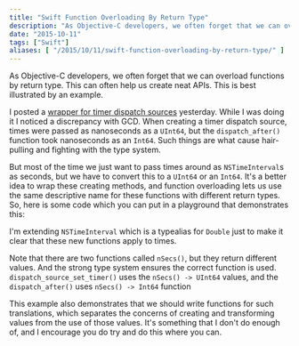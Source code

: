 ```yaml
---
title: "Swift Function Overloading By Return Type"
description: "As Objective-C developers, we often forget that we can overload functions by return type."
date: "2015-10-11"
tags: ["Swift"]
aliases: [ "/2015/10/11/swift-function-overloading-by-return-type/" ]
---
```


As Objective-C developers, we often forget that we can overload functions by
return type. This can often help us create neat APIs. This is best illustrated
by an example.

I posted a
[wrapper for timer dispatch sources](http://abizern.org/2015/10/10/a-swift-repeating-timer/)
yesterday. While I was doing it I noticed a discrepancy with GCD. When creating
a timer dispatch source, times were passed as nanoseconds as a `UInt64`, but the
`dispatch_after()` function took nanoseconds as an `Int64`. Such things are what
cause hair-pulling and fighting with the type system.

But most of the time we just want to pass times around as `NSTimeInterval`s as
seconds, but we have to convert this to a `UInt64` or an `Int64`. It's a better
idea to wrap these creating methods, and function overloading lets us use the
same descriptive name for these functions with different return types. So, here
is some code which you can put in a playground that demonstrates this:

<script src="https://gist.github.com/Abizern/c030bd9674b2ad881b44.js"></script>

I'm extending `NSTimeInterval` which is a typealias for `Double` just to make it
clear that these new functions apply to times.

Note that there are two functions called `nSecs()`, but they return different
values. And the strong type system ensures the correct function is used. `dispatch_source_set_timer()` uses the  `nSecs() -> UInt64` values, and
the `dispatch_after()` uses `nSecs() -> Int64` function

This example also demonstrates that we should write functions for such
translations, which separates the concerns of creating and transforming values
from the use of those values. It's something that I don't do enough of, and I
encourage you do try and do this where you can.


